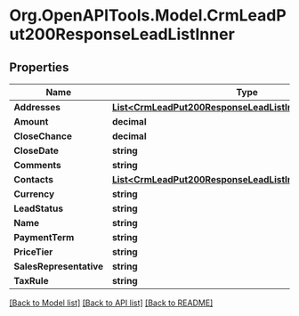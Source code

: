 # Org.OpenAPITools.Model.CrmLeadPut200ResponseLeadListInner

## Properties

Name | Type | Description | Notes
------------ | ------------- | ------------- | -------------
**Addresses** | [**List&lt;CrmLeadPut200ResponseLeadListInnerAddressesInner&gt;**](CrmLeadPut200ResponseLeadListInnerAddressesInner.md) |  | [optional] 
**Amount** | **decimal** |  | [optional] 
**CloseChance** | **decimal** |  | [optional] 
**CloseDate** | **string** |  | [optional] 
**Comments** | **string** |  | [optional] 
**Contacts** | [**List&lt;CrmLeadPut200ResponseLeadListInnerContactsInner&gt;**](CrmLeadPut200ResponseLeadListInnerContactsInner.md) |  | [optional] 
**Currency** | **string** |  | [optional] 
**LeadStatus** | **string** |  | [optional] 
**Name** | **string** |  | [optional] 
**PaymentTerm** | **string** |  | [optional] 
**PriceTier** | **string** |  | [optional] 
**SalesRepresentative** | **string** |  | [optional] 
**TaxRule** | **string** |  | [optional] 

[[Back to Model list]](../README.md#documentation-for-models) [[Back to API list]](../README.md#documentation-for-api-endpoints) [[Back to README]](../README.md)

